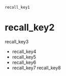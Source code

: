 ```ngMeta
recall_key1
```
# recall_key2
recall_key3

- recall_key4
- recall_key5
- recall_key6
- recall_key7
recall_key8

